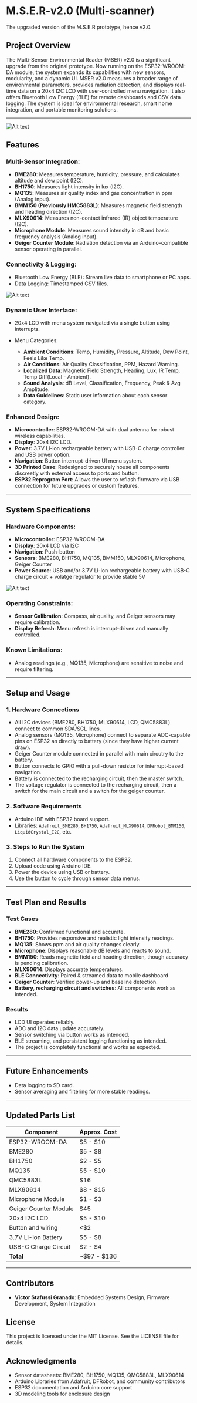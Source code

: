 # M.S.E.R-v2.0 (Multi-scanner)
The upgraded version of the M.S.E.R prototype, hence v2.0. 

## Project Overview

The Multi-Sensor Environmental Reader (MSER) v2.0 is a significant upgrade from the original prototype. Now running on the ESP32-WROOM-DA module, the system expands its capabilities with new sensors, modularity, and a dynamic UI. MSER v2.0 measures a broader range of environmental parameters, provides radiation detection, and displays real-time data on a 20x4 I2C LCD with user-controlled menu navigation. It also offers Bluetooth Low Energy (BLE) for remote dashboards and CSV data logging. The system is ideal for environmental research, smart home integration, and portable monitoring solutions.

---
![Alt text](20250618_141558.jpg)

## Features

### Multi-Sensor Integration:

* **BME280**: Measures temperature, humidity, pressure, and calculates altitude and dew point (I2C).
* **BH1750**: Measures light intensity in lux (I2C).
* **MQ135**: Measures air quality index and gas concentration in ppm (Analog input).
* **BMM150 (Previously HMC5883L)**: Measures magnetic field strength and heading direction (I2C). 
* **MLX90614**: Measures non-contact infrared (IR) object temperature (I2C). 
* **Microphone Module**: Measures sound intensity in dB and basic frequency analysis (Analog input).
* **Geiger Counter Module**: Radiation detection via an Arduino-compatible sensor operating in parallel.

### Connectivity & Logging:

* Bluetooth Low Energy (BLE): Stream live data to smartphone or PC apps.
* Data Logging: Timestamped CSV files. 

![Alt text](Screenshot_20250629_204857_nRF_Connect.jpg)

### Dynamic User Interface:

* 20x4 LCD with menu system navigated via a single button using interrupts.
* Menu Categories:

  * **Ambient Conditions**: Temp, Humidity, Pressure, Altitude, Dew Point, Feels Like Temp.
  * **Air Conditions**: Air Quality Classification, PPM, Hazard Warning.
  * **Localized Data**: Magnetic Field Strength, Heading, Lux, IR Temp, Temp Diff(Local - Ambient).
  * **Sound Analysis**: dB Level, Classification, Frequency, Peak & Avg Amplitude.
  * **Data Guidelines**: Static user information about each sensor category.

### Enhanced Design:

* **Microcontroller**: ESP32-WROOM-DA with dual antenna for robust wireless capabilities.
* **Display**: 20x4 I2C LCD.
* **Power**: 3.7V Li-ion rechargeable battery with USB-C charge controller and USB power option.
* **Navigation**: Button interrupt-driven UI menu system.
* **3D Printed Case**: Redesigned to securely house all components discreetly with external access to ports and button.
* **ESP32 Reprogram Port**: Allows the user to reflash firmware via USB connection for future upgrades or custom features.

---

## System Specifications

### Hardware Components:

* **Microcontroller**: ESP32-WROOM-DA
* **Display**: 20x4 LCD via I2C
* **Navigation**: Push-button
* **Sensors**: BME280, BH1750, MQ135, BMM150, MLX90614, Microphone, Geiger Counter
* **Power Source**: USB and/or 3.7V Li-ion rechargeable battery with USB-C charge circuit + volatge regulator to provide stable 5V

![Alt text](20250613_184613.jpg)

### Operating Constraints:

* **Sensor Calibration**: Compass, air quality, and Geiger sensors may require calibration.
* **Display Refresh**: Menu refresh is interrupt-driven and manually controlled.

### Known Limitations:

* Analog readings (e.g., MQ135, Microphone) are sensitive to noise and require filtering.

---

## Setup and Usage

### 1. Hardware Connections

* All I2C devices (BME280, BH1750, MLX90614, LCD, QMC5883L) connect to common SDA/SCL lines.
* Analog sensors (MQ135, Microphone) connect to separate ADC-capable pins on ESP32 an directly to battery (since they have higher current draw).
* Geiger Counter module connected in parallel with main circutry to the battery.
* Button connects to GPIO with a pull-down resistor for interrupt-based navigation.
* Battery is connected to the recharging circuit, then the master switch.
* The voltage regulator is connected to the recharging circuit, then a switch for the main circuit and a switch for the geiger counter.

### 2. Software Requirements

* Arduino IDE with ESP32 board support.
* Libraries: `Adafruit_BME280`, `BH1750`, `Adafruit_MLX90614`, `DFRobot_BMM150`, `LiquidCrystal_I2C`, etc.

### 3. Steps to Run the System

1. Connect all hardware components to the ESP32.
2. Upload code using Arduino IDE.
3. Power the device using USB or battery.
4. Use the button to cycle through sensor data menus.

---

## Test Plan and Results

### Test Cases

* **BME280**: Confirmed functional and accurate.
* **BH1750**: Provides responsive and realistic light intensity readings.
* **MQ135**: Shows ppm and air quality changes clearly.
* **Microphone**: Displays reasonable dB levels and reacts to sound.
* **BMM150**: Reads magnetic field and heading direction, though accuracy is pending calibration.
* **MLX90614**: Displays accurate temperatures.
* **BLE Connectivity**: Paired & streamed data to mobile dashboard
* **Geiger Counter**: Verified power-up and baseline detection.
* **Battery, recharging circuit and switches**: All components work as intended.

### Results

* LCD UI operates reliably.
* ADC and I2C data update accurately.
* Sensor switching via button works as intended.
* BLE streaming, and persistent logging functioning as intended.
* The project is completely functional and works as expected.


---

## Future Enhancements

* Data logging to SD card.
* Sensor averaging and filtering for more stable readings.

---

## Updated Parts List

| Component             | Approx. Cost  |
| --------------------- | ------------- |
| ESP32-WROOM-DA        | \$5 - \$10    |
| BME280                | \$5 - \$8     |
| BH1750                | \$2 - \$5     |
| MQ135                 | \$5 - \$10    |
| QMC5883L              | \$16     |
| MLX90614              | \$8 - \$15    |
| Microphone Module     | \$1 - \$3     |
| Geiger Counter Module | \$45          |
| 20x4 I2C LCD          | \$5 - \$10    |
| Button and wiring     | <\$2          |
| 3.7V Li-ion Battery   | \$5 - \$8     |
| USB-C Charge Circuit  | \$2 - \$4     |
| **Total**             | \~\$97 - \$136 |

---

## Contributors

* **Victor Stafussi Granado**: Embedded Systems Design, Firmware Development, System Integration

## License

This project is licensed under the MIT License. See the LICENSE file for details.

## Acknowledgments

* Sensor datasheets: BME280, BH1750, MQ135, QMC5883L, MLX90614
* Arduino Libraries from Adafruit, DFRobot, and community contributors
* ESP32 documentation and Arduino core support
* 3D modeling tools for enclosure design

